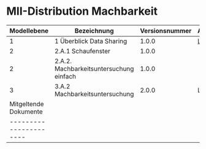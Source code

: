 # MII-Distribution Machbarkeit

|Modellebene|Bezeichnung|Versionsnummer|Ablageort|Bemerkungen|
|-----------|-----------|--------------|---------|-----------|
| 1         | 1 Überblick Data Sharing| 1.0.0| [Link](https://tmfev.sharepoint.com/:b:/r/sites/tmf/mi-i/Taskforce%20Prozessmodelle/03%20Modelle/01%20Modellebene%201/1%20%C3%9Cberblick%20Data%20Sharing.pdf?csf=1&web=1&e=JeCa6H)| |
| 2         | 2.A.1 Schaufenster| 1.0.0| | |
| 2 | 2.A.2. Machbarkeitsuntersuchung einfach| 1.0.0| | |
| 3| 3.A.2 Machbarkeitsuntersuchung| 2.0.0| Link| Modell in Bearbeitung|
| Mitgeltende Dokumente|
|----------------------|
